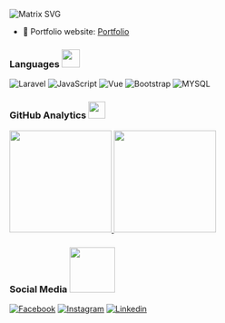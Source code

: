 <!-- [![](https://media.giphy.com/media/iIqmM5tTjmpOB9mpbn/giphy.gif)If you want the template for my gif, email me! -->
![Matrix SVG](https://raw.githubusercontent.com/rodrigograca31/rodrigograca31/master/matrix.svg)

- 🎯 Portfolio website: [Portfolio](https://portofolio-galihrf.herokuapp.com/)
### Languages <img src = "https://media2.giphy.com/media/QssGEmpkyEOhBCb7e1/giphy.gif?cid=ecf05e47a0n3gi1bfqntqmob8g9aid1oyj2wr3ds3mg700bl&rid=giphy.gif" width = 32px>
![Laravel](https://img.shields.io/badge/-Laravel-000?&logo=Laravel)
![JavaScript](https://img.shields.io/badge/-JavaScript-000?&logo=JavaScript)
![Vue](https://img.shields.io/badge/-Vue.js-000?&logo=Vue.js)
![Bootstrap](https://img.shields.io/badge/-Bootstrap-000?&logo=Bootstrap)
![MYSQL](https://img.shields.io/badge/-MYSQL-000?&logo=MySQL)

### GitHub Analytics <img src = "https://raw.githubusercontent.com/MartinHeinz/MartinHeinz/master/wave.gif" width = 30px>
<a href="https://github.com/madmouse17">
  <img height="180em" src="https://github-readme-stats-eight-theta.vercel.app/api?username=madmouse17&show_icons=true&theme=algolia&include_all_commits=true&count_private=true"/>
  <img height="180em" src="https://github-readme-stats-eight-theta.vercel.app/api/top-langs/?username=madmouse17&layout=compact&langs_count=8&theme=algolia"/>
</a>

### Social Media <img src='https://raw.githubusercontent.com/ShahriarShafin/ShahriarShafin/main/Assets/handshake.gif' width="80px">
<a href="https://www.facebook.com/galih.sendeirly" target="_blank">![Facebook](https://img.shields.io/badge/-Facebook-000?&logo=Facebook)</a>
<a href="https://www.instagram.com/galihrf" target="_blank">![Instagram](https://img.shields.io/badge/-Instagram-000?&logo=Instagram)</a>
<a href="https://www.linkedin.com/in/galih-rf-b75a481b0/" target="_blank">![Linkedin](https://img.shields.io/badge/-Linkedin-000?&logo=Linkedin)</a>

